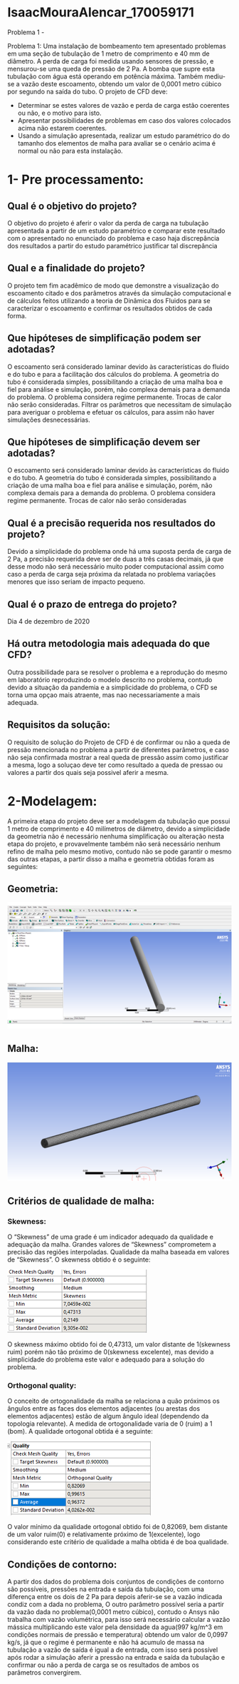 # IsaacMouraAlencar_170059171
Problema 1 -

Problema 1: Uma instalação de bombeamento tem apresentado problemas em uma seção de tubulação de 1 metro de comprimento e 40 mm de diâmetro. A perda de carga foi medida usando sensores de pressão, e mensurou-se uma queda de pressão de 2 Pa. A bomba que supre esta tubulação com água está operando em potência máxima. Também mediu-se a vazão deste escoamento, obtendo um valor de 0,0001 metro cúbico por segundo na saída do tubo. O projeto de CFD deve:

- Determinar se estes valores de vazão e perda de carga estão coerentes ou não, e o motivo para isto.
- Apresentar possibilidades de problemas em caso dos valores colocados acima não estarem coerentes.
- Usando a simulação apresentada, realizar um estudo paramétrico do do tamanho dos elementos de malha para avaliar se o cenário acima é normal ou não para esta instalação.
# 1- Pre processamento:
## Qual é o objetivo do projeto?
O objetivo do projeto é aferir o valor da perda de carga na tubulação apresentada a partir de um estudo paramétrico e comparar este resultado com o apresentado no enunciado do problema e caso haja discrepância dos resultados a partir do estudo paramétrico justificar tal discrepância

## Qual e a finalidade do projeto?
O projeto tem fim acadêmico de modo que demonstre a visualização do escoamento citado e dos parâmetros através da simulação computacional e de cálculos feitos utilizando a teoria de Dinâmica dos Fluidos para se caracterizar o escoamento e confirmar os resultados obtidos de cada forma.

## Que hipóteses de simplificação podem ser adotadas?
O escoamento será considerado laminar devido às características do fluido e do tubo e para a facilitação dos cálculos do problema.
A geometria do tubo é considerada simples, possibilitando a criação de uma malha boa e fiel para análise e simulação, porém, não complexa demais para a demanda do problema.
O problema considera regime permanente.
Trocas de calor não serão consideradas.
Filtrar os parâmetros que necessitam de simulação para averiguar o problema e efetuar os cálculos, para assim não haver simulações desnecessárias.

## Que hipóteses de simplificação devem ser adotadas?
O escoamento será considerado laminar devido às características do fluido e do tubo.
A geometria do tubo é considerada simples, possibilitando a criação de uma malha boa e fiel para análise e simulação, porém, não complexa demais para a demanda do problema.
O problema considera regime permanente.
Trocas de calor não serão consideradas

## Qual é a precisão requerida nos resultados do projeto?
Devido a simplicidade do problema onde há uma suposta perda de carga de 2 Pa, a precisão requerida deve ser de duas a três casas decimais, já que desse modo não será necessário muito poder computacional assim como caso a perda de carga seja próxima da relatada no problema variações menores que isso seriam de impacto pequeno.

## Qual é o prazo de entrega do projeto?
Dia 4 de dezembro de 2020

## Há outra metodologia mais adequada do que CFD?
Outra possibilidade para se resolver o problema e a reprodução do mesmo em laboratório reproduzindo o modelo descrito no problema, contudo devido a situação da pandemia e a simplicidade do problema, o CFD se torna uma opçao mais atraente, mas nao necessariamente a mais adequada.

## Requisitos da solução:
O requisito de solução do Projeto de CFD é de confirmar ou não a queda de pressão mencionada no problema a partir de diferentes parâmetros, e caso não seja confirmada mostrar a real queda de pressão assim como justificar a mesma, logo a soluçao deve ter como resultado a queda de pressao ou valores a partir dos quais seja possivel aferir a mesma.

# 2-Modelagem:
A primeira etapa do projeto deve ser a modelagem da tubulação que possui 1 metro de comprimento e 40 milímetros de diâmetro, devido a simplicidade da geometria não é necessário nenhuma simplificação ou alteração nesta etapa do projeto, e provavelmente também não será necessário nenhum refino de malha pelo mesmo motivo, contudo não se pode garantir o mesmo das outras etapas, a partir disso a malha e geometria obtidas foram as seguintes:

## Geometria:

![](https://github.com/Dinamica-dos-Fluidos-CFD/IsaacMouraAlencar_170059171_ReporLaboratorio/blob/master/geometria.png)

## Malha:

![](https://github.com/Dinamica-dos-Fluidos-CFD/IsaacMouraAlencar_170059171_ReporLaboratorio/blob/master/Malha2.png)

## Critérios de qualidade de malha:

### Skewness:
O “Skewness” de uma grade é um indicador adequado da qualidade e adequação da malha. Grandes valores de “Skewness” comprometem a precisão das regiões interpoladas. Qualidade da malha baseada em valores de “Skewness”. O skewness obtido é o seguinte:

![](https://github.com/Dinamica-dos-Fluidos-CFD/IsaacMouraAlencar_170059171_ReporLaboratorio/blob/master/Skewness.png)

O skewness máximo obtido foi de 0,47313, um valor distante de 1(skewness ruim) porém não tão próximo de 0(skewness excelente), mas devido a simplicidade do problema este valor e adequado para a solução do problema.

### Orthogonal quality:
O conceito de ortogonalidade da malha se relaciona a quão próximos os ângulos entre as faces dos elementos adjacentes (ou arestas dos elementos adjacentes) estão de algum ângulo ideal (dependendo da topologia relevante). A medida de ortogonalidade varia de 0 (ruim) a 1 (bom). A qualidade ortogonal obtida é a seguinte:

![](https://github.com/Dinamica-dos-Fluidos-CFD/IsaacMouraAlencar_170059171_ReporLaboratorio/blob/master/Orthogonal_quality.png)

O valor mínimo da qualidade ortogonal obtido foi de 0,82069, bem distante de um valor ruim(0) e relativamente próximo de 1(excelente), logo considerando este critério de qualidade a malha obtida é de boa qualidade.

## Condições de contorno:
A partir dos dados do problema dois conjuntos de condições de contorno são possíveis, pressões na entrada e saída da tubulação, com uma diferença entre os dois de 2 Pa para depois aferir-se se a vazão indicada condiz com a dada no problema, O outro parâmetro possível seria a partir da vazão dada no problema(0,0001 metro cúbico), contudo o Ansys não trabalha com vazão volumétrica, para isso será necessário calcular a vazão mássica multiplicando este valor pela densidade da agua(997 kg/m^3 em condições normais de pressão e temperatura) obtendo um valor de 0,0997 kg/s, já que o regime é permanente e não há acumulo de massa na tubulação a vazão de saída é igual a de entrada, com isso será possível após rodar a simulação aferir a pressão na entrada e saída da tubulação e confirmar ou não a perda de carga se os resultados de ambos os parâmetros convergirem.

